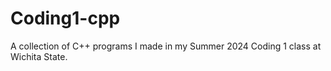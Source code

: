 # Coding1-cpp
A collection of C++ programs I made in my Summer 2024 Coding 1 class at Wichita State.
